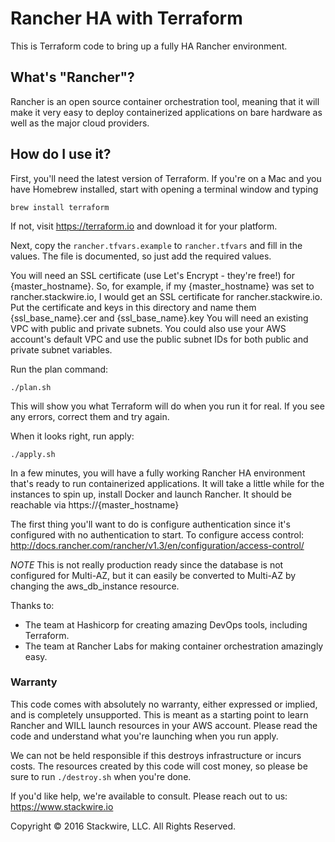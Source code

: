 # Rancher HA with Terraform

This is Terraform code to bring up a fully HA Rancher environment.

## What's "Rancher"?

Rancher is an open source container orchestration tool, meaning that it will make it very easy to deploy containerized applications on bare hardware as well as the major cloud providers.

## How do I use it?

First, you'll need the latest version of Terraform. If you're on a Mac and you have Homebrew installed, start with opening a terminal window and typing

```shell
brew install terraform
```

If not, visit https://terraform.io and download it for your platform.

Next, copy the `rancher.tfvars.example` to `rancher.tfvars` and fill in the values. The file is documented, so just add the required values.

You will need an SSL certificate (use Let's Encrypt - they're free!) for {master_hostname}. So, for example, if my {master_hostname} was set to rancher.stackwire.io, I would get an SSL certificate for rancher.stackwire.io. Put the certificate and keys in this directory and name them {ssl_base_name}.cer and {ssl_base_name}.key
You will need an existing VPC with public and private subnets. You could also use your AWS account's default VPC and use the public subnet IDs for both public and private subnet variables.

Run the plan command:

```shell
./plan.sh
```

This will show you what Terraform will do when you run it for real. If you see any errors, correct them and try again.

When it looks right, run apply:

```shell
./apply.sh
```

In a few minutes, you will have a fully working Rancher HA environment that's ready to run containerized applications. It will take a little while for the instances to spin up, install Docker and launch Rancher. It should be reachable via https://{master_hostname}

The first thing you'll want to do is configure authentication since it's configured with no authentication to start. To configure access control: http://docs.rancher.com/rancher/v1.3/en/configuration/access-control/

*NOTE* This is not really production ready since the database is not configured for Multi-AZ, but it can easily be converted to Multi-AZ by changing the aws_db_instance resource.

Thanks to:

- The team at Hashicorp for creating amazing DevOps tools, including Terraform.
- The team at Rancher Labs for making container orchestration amazingly easy.

### Warranty
This code comes with absolutely no warranty, either expressed or implied, and is completely unsupported. This is meant as a starting point to learn Rancher and WILL launch resources in your AWS account. Please read the code and understand what you're launching when you run apply.

We can not be held responsible if this destroys infrastructure or incurs costs. The resources created by this code will cost money, so please be sure to run `./destroy.sh` when you're done.

If you'd like help, we're available to consult. Please reach out to us: https://www.stackwire.io

Copyright © 2016 Stackwire, LLC. All Rights Reserved.
